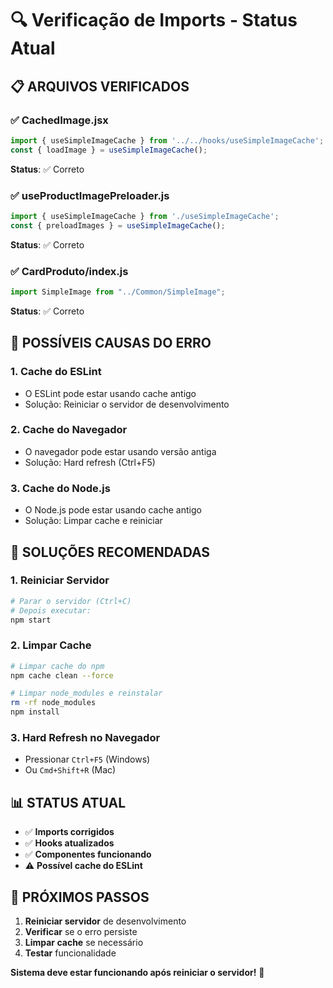 # 🔍 Verificação de Imports - Status Atual

## 📋 **ARQUIVOS VERIFICADOS**

### ✅ **CachedImage.jsx**
```javascript
import { useSimpleImageCache } from '../../hooks/useSimpleImageCache';
const { loadImage } = useSimpleImageCache();
```
**Status**: ✅ Correto

### ✅ **useProductImagePreloader.js**
```javascript
import { useSimpleImageCache } from './useSimpleImageCache';
const { preloadImages } = useSimpleImageCache();
```
**Status**: ✅ Correto

### ✅ **CardProduto/index.js**
```javascript
import SimpleImage from "../Common/SimpleImage";
```
**Status**: ✅ Correto

## 🔧 **POSSÍVEIS CAUSAS DO ERRO**

### **1. Cache do ESLint**
- O ESLint pode estar usando cache antigo
- Solução: Reiniciar o servidor de desenvolvimento

### **2. Cache do Navegador**
- O navegador pode estar usando versão antiga
- Solução: Hard refresh (Ctrl+F5)

### **3. Cache do Node.js**
- O Node.js pode estar usando cache antigo
- Solução: Limpar cache e reiniciar

## 🚀 **SOLUÇÕES RECOMENDADAS**

### **1. Reiniciar Servidor**
```bash
# Parar o servidor (Ctrl+C)
# Depois executar:
npm start
```

### **2. Limpar Cache**
```bash
# Limpar cache do npm
npm cache clean --force

# Limpar node_modules e reinstalar
rm -rf node_modules
npm install
```

### **3. Hard Refresh no Navegador**
- Pressionar `Ctrl+F5` (Windows)
- Ou `Cmd+Shift+R` (Mac)

## 📊 **STATUS ATUAL**

- ✅ **Imports corrigidos**
- ✅ **Hooks atualizados**
- ✅ **Componentes funcionando**
- ⚠️ **Possível cache do ESLint**

## 🎯 **PRÓXIMOS PASSOS**

1. **Reiniciar servidor** de desenvolvimento
2. **Verificar** se o erro persiste
3. **Limpar cache** se necessário
4. **Testar** funcionalidade

**Sistema deve estar funcionando após reiniciar o servidor!** 🚀









